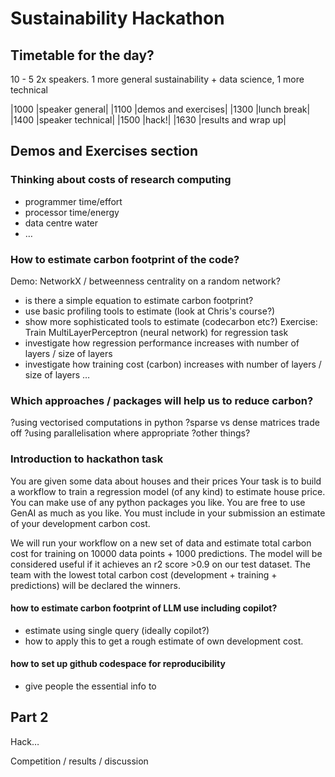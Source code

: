 # Sustainability Hackathon


## Timetable for the day?
10 - 5
2x speakers. 1 more general sustainability + data science, 1 more technical

|1000 |speaker general|
|1100 |demos and exercises|
|1300 |lunch break|
|1400 |speaker technical|
|1500 |hack!|
|1630 |results and wrap up|


## Demos and Exercises section


### Thinking about costs of research computing
- programmer time/effort
- processor time/energy
- data centre water
- …

### How to estimate carbon footprint of the code?
Demo: NetworkX / betweenness centrality on a random network?
- is there a simple equation to estimate carbon footprint?
- use basic profiling tools to estimate (look at Chris's course?)
- show more sophisticated tools to estimate (codecarbon etc?)
Exercise: Train MultiLayerPerceptron (neural network) for regression task
- investigate how regression performance increases with number of layers / size of layers
- investigate how training cost (carbon) increases with number of layers / size of layers …


### Which approaches / packages will help us to reduce carbon?
?using vectorised computations in python
?sparse vs dense matrices trade off
?using parallelisation where appropriate
?other things?

### Introduction to hackathon task
You are given some data about houses and their prices
Your task is to build a workflow to train a regression model (of any kind) to estimate house price. 
You can make use of any python packages you like.
You are free to use GenAI as much as you like.
You must include in your submission an estimate of your development carbon cost.

We will run your workflow on a new set of data and estimate total carbon cost for training on 10000 data points + 1000 predictions.
The model will be considered useful if it achieves an r2 score >0.9 on our test dataset.
The team with the lowest total carbon cost (development + training + predictions) will be declared the winners.

#### how to estimate carbon footprint of LLM use including copilot?
- estimate using single query (ideally copilot?)
- how to apply this to get a rough estimate of own development cost.

#### how to set up github codespace for reproducibility
- give people the essential info to 



## Part 2

Hack…

Competition / results / discussion

